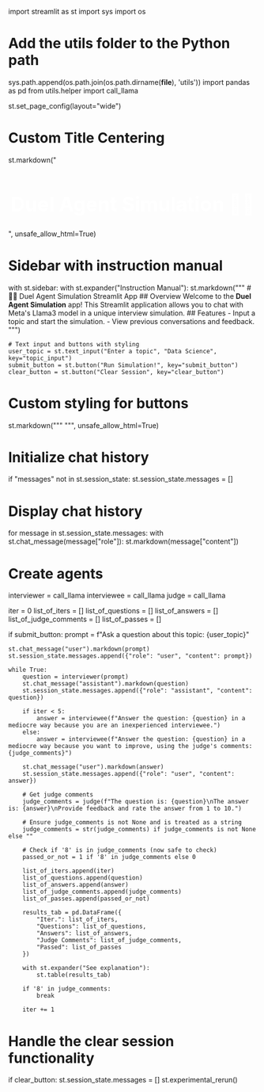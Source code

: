 import streamlit as st
import sys
import os

# Add the utils folder to the Python path
sys.path.append(os.path.join(os.path.dirname(__file__), 'utils'))
import pandas as pd
from utils.helper import call_llama

st.set_page_config(layout="wide")

# Custom Title Centering
st.markdown("<h1 style='text-align: center; font-size: 40px; color: #fff;'>Duel Agent Simulation 🦙🦙</h1>", unsafe_allow_html=True)

# Sidebar with instruction manual
with st.sidebar:
    with st.expander("Instruction Manual"):
        st.markdown("""
            # 🦙🦙 Duel Agent Simulation Streamlit App
            ## Overview
            Welcome to the **Duel Agent Simulation** app! This Streamlit application allows you to chat with Meta's Llama3 model in a unique interview simulation.
            ## Features
            - Input a topic and start the simulation.
            - View previous conversations and feedback.
        """)

    # Text input and buttons with styling
    user_topic = st.text_input("Enter a topic", "Data Science", key="topic_input")
    submit_button = st.button("Run Simulation!", key="submit_button")
    clear_button = st.button("Clear Session", key="clear_button")

# Custom styling for buttons
st.markdown("""
    <style>
    .stButton>button {
        width: 100%;
        height: 50px;
        background-color: #FF5B5B;
        color: white;
        border: none;
        border-radius: 5px;
        font-size: 18px;
        font-weight: bold;
    }
    .stTextInput>div>div>input {
        background-color: #1e1e1e;
        color: white;
        border: 1px solid #444;
        border-radius: 5px;
        font-size: 18px;
        padding: 10px;
    }
    .stExpanderHeader {
        font-weight: bold;
        color: #FF5B5B;
    }
    </style>
""", unsafe_allow_html=True)

# Initialize chat history
if "messages" not in st.session_state:
    st.session_state.messages = []

# Display chat history
for message in st.session_state.messages:
    with st.chat_message(message["role"]):
        st.markdown(message["content"])

# Create agents
interviewer = call_llama
interviewee = call_llama
judge = call_llama

iter = 0
list_of_iters = []
list_of_questions = []
list_of_answers = []
list_of_judge_comments = []
list_of_passes = []

if submit_button:
    prompt = f"Ask a question about this topic: {user_topic}"

    st.chat_message("user").markdown(prompt)
    st.session_state.messages.append({"role": "user", "content": prompt})

    while True:
        question = interviewer(prompt)
        st.chat_message("assistant").markdown(question)
        st.session_state.messages.append({"role": "assistant", "content": question})

        if iter < 5:
            answer = interviewee(f"Answer the question: {question} in a mediocre way because you are an inexperienced interviewee.")
        else:
            answer = interviewee(f"Answer the question: {question} in a mediocre way because you want to improve, using the judge's comments: {judge_comments}")

        st.chat_message("user").markdown(answer)
        st.session_state.messages.append({"role": "user", "content": answer})

        # Get judge comments
        judge_comments = judge(f"The question is: {question}\nThe answer is: {answer}\nProvide feedback and rate the answer from 1 to 10.")

        # Ensure judge_comments is not None and is treated as a string
        judge_comments = str(judge_comments) if judge_comments is not None else ""

        # Check if '8' is in judge_comments (now safe to check)
        passed_or_not = 1 if '8' in judge_comments else 0

        list_of_iters.append(iter)
        list_of_questions.append(question)
        list_of_answers.append(answer)
        list_of_judge_comments.append(judge_comments)
        list_of_passes.append(passed_or_not)

        results_tab = pd.DataFrame({
            "Iter.": list_of_iters,
            "Questions": list_of_questions,
            "Answers": list_of_answers,
            "Judge Comments": list_of_judge_comments,
            "Passed": list_of_passes
        })

        with st.expander("See explanation"):
            st.table(results_tab)

        if '8' in judge_comments:
            break

        iter += 1

# Handle the clear session functionality
if clear_button:
    st.session_state.messages = []
    st.experimental_rerun()
